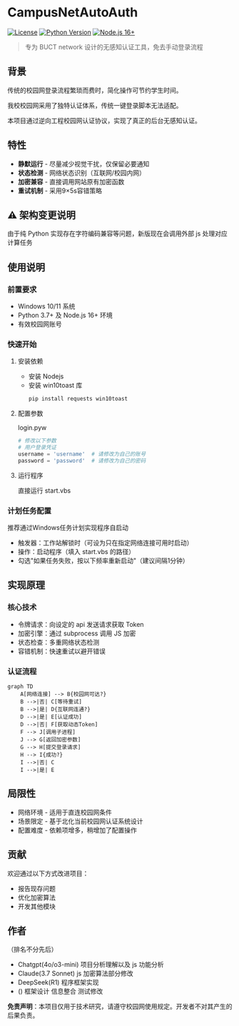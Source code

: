 # CampusNetAutoAuth

[![License](https://img.shields.io/badge/license-MIT-blue.svg)](LICENSE)
[![Python Version](https://img.shields.io/badge/python-3.7%2B-blue)](Version)
[![Node.js 16+](https://img.shields.io/badge/node.js-16%2B-green)](https://nodejs.org/)

> 专为 BUCT network 设计的无感知认证工具，免去手动登录流程
<!--也许大改之后也能适配别的系统，但实在不值得-->

## 背景

传统的校园网登录流程繁琐而费时，简化操作可节约学生时间。

我校校园网采用了独特认证体系，传统一键登录脚本无法适配。

本项目通过逆向工程校园网认证协议，实现了真正的后台无感知认证。
<!--虽说校园网系统有自带的无感知认证，可使名单内MAC地址的设备直接完成认证。但现代设备都有随机MAC的功能，无感知认证只有无感知是真的 -->
<!--另一个理由是路由器认证。也许可以放到软路由上运行-->
## 特性

- **静默运行** - 尽量减少视觉干扰，仅保留必要通知
- **状态检测** - 网络状态识别（互联网/校园内网）
- **加密兼容** - 直接调用网站原有加密函数
- **重试机制** - 采用9×5s容错策略

## ⚠️ 架构变更说明

由于纯 Python 实现存在字符编码兼容等问题，新版现在会调用外部 js 处理对应计算任务

## 使用说明

### 前置要求

- Windows 10/11 系统
- Python 3.7+ 及 Node.js 16+ 环境
- 有效校园网账号

### 快速开始

1. 安装依赖
   - 安装 Nodejs
   - 安装 win10toast 库<!--或是删除 win10toast 相关内容-->
        ```bash
        pip install requests win10toast
        ```
2. 配置参数

    login.pyw
    ```python
    # 修改以下参数
    # 用户登录凭证
    username = 'username'  # 请修改为自己的账号
    password = 'password'  # 请修改为自己的密码
    ```
3. 运行程序

    直接运行 start.vbs

### 计划任务配置

推荐通过Windows任务计划实现程序自启动


- 触发器：工作站解锁时（可设为只在指定网络连接可用时启动）
- 操作：启动程序（填入 start.vbs 的路径）
- 勾选"如果任务失败，按以下频率重新启动"（建议间隔1分钟）

## 实现原理

### 核心技术

- 令牌请求：向设定的 api 发送请求获取 Token
- 加密引擎：通过 subprocess 调用 JS 加密
- 状态检查：多重网络状态检测
- 容错机制：快速重试以避开错误

### 认证流程
```mermaid
graph TD
    A[网络连接] --> B{校园网可达?}
    B -->|否| C[等待重试]
    B -->|是| D{互联网连通?}
    D -->|是| E[认证成功]
    D -->|否| F[获取动态Token]
    F --> J[调用子进程]
    J --> G[返回加密参数]
    G --> H[提交登录请求]
    H --> I{成功?}
    I -->|否| C
    I -->|是| E
```

## 局限性

- 网络环境 - 适用于直连校园网条件
- 场景限定 - 基于北化当前校园网认证系统设计
- 配置难度 - 依赖项增多，稍增加了配置操作
<!--不要再用'或是"之类的字符测试了，这点不会再优化兼容，**所以还请不要使用'或"**-->

## 贡献
<!--只能说如果有时间可能还会再修改吧-->

欢迎通过以下方式改进项目：
- 报告现存问题
- 优化加密算法
- 开发其他模块

## 作者

（排名不分先后）
- Chatgpt(4o/o3-mini)
项目分析理解以及 js 功能分析
- Claude(3.7 Sonnet)
js 加密算法部分修改
- DeepSeek(R1)
程序框架实现
- ()
框架设计 信息整合 测试修改

**免责声明**：本项目仅用于技术研究，请遵守校园网使用规定。开发者不对其产生的后果负责。

<!--实际上短期频繁登录会被阻止，所以应该不会有爆破风险什么的？-->

